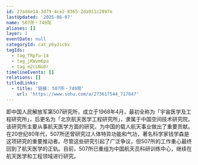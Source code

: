 ```yaml
---
id: 27ad4e14-3d79-4ce2-8365-2da911c2897e
lastUpdated: '2025-06-07'
name: 507所・749局
aliases: []
layer: 1
eventDate: null
categoryId: cat_p6yJicbx
tagIds:
  - tag_TRpfu-I4
  - tag_jKWvm6pa
  - tag_m2cLNuOr
timelineEvents: []
relations: []
titledLinks:
  - title: '链接: 507所・749局'
    url: 'https://www.sohu.com/a/273617544_717847'
---
```

即中国人民解放军第507研究所，成立于1968年4月，最初全称为「宇宙医学及工程研究所」，后更名为「北京航天医学工程研究所」，隶属于中国空间技术研究院。该研究所主要从事航天医学方面的研究，为中国的载人航天事业做出了重要贡献。在20世纪80年代，507所还曾研究过人体特异功能和气功，著名科学家钱学森是这项研究的重要推动者。尽管这些研究引起了广泛争议，但507所的工作重心最终回到了航天医学的正轨。目前，507所已重组为中国航天员科研训练中心，继续在航天医学和工程领域进行研究。
